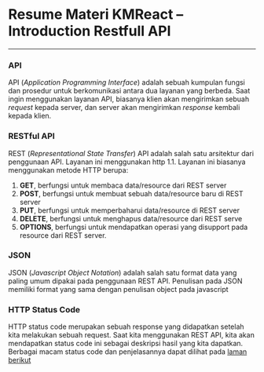 # Resume Materi KMReact – Introduction Restfull API

---

### API

API (_Application Programming Interface_) adalah sebuah kumpulan fungsi dan prosedur untuk berkomunikasi antara dua layanan yang berbeda. Saat ingin menggunakan layanan API, biasanya klien akan mengirimkan sebuah _request_ kepada server, dan server akan mengirimkan _response_ kembali kepada klien.

### RESTful API

REST (_Representational State Transfer_) API adalah salah satu arsitektur dari penggunaan API. Layanan ini menggunakan http 1.1. Layanan ini biasanya menggunakan metode HTTP berupa:

1. **GET**, berfungsi untuk membaca data/resource dari REST server
2. **POST**, berfungsi untuk membuat sebuah data/resource baru di REST server
3. **PUT**, berfungsi untuk memperbaharui data/resource di REST server
4. **DELETE**, berfungsi untuk menghapus data/resource dari REST serve
5. **OPTIONS**, berfungsi untuk mendapatkan operasi yang disupport pada resource dari REST server.

### JSON

JSON (_Javascript Object Notation_) adalah salah satu format data yang paling umum dipakai pada penggunaan REST API. Penulisan pada JSON memiliki format yang sama dengan penulisan object pada javascript

### HTTP Status Code

HTTP status code merupakan sebuah response yang didapatkan setelah kita melakukan sebuah request. Saat kita menggunakan REST API, kita akan mendapatkan status code ini sebagai deskripsi hasil yang kita dapatkan.
Berbagai macam status code dan penjelasannya dapat dilihat pada [laman berikut](https://restfulapi.net/http-status-codes/)
